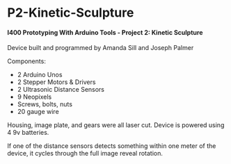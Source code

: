 # P2-Kinetic-Sculpture
#### I400 Prototyping With Arduino Tools - Project 2: Kinetic Sculpture

Device built and programmed by Amanda Sill and Joseph Palmer

Components:
* 2 Arduino Unos
* 2 Stepper Motors & Drivers
* 2 Ultrasonic Distance Sensors
* 9 Neopixels
* Screws, bolts, nuts
* 20 gauge wire

Housing, image plate, and gears were all laser cut. Device is powered using 4 9v batteries.

If one of the distance sensors detects something within one meter of the device, it cycles through the full image reveal rotation.